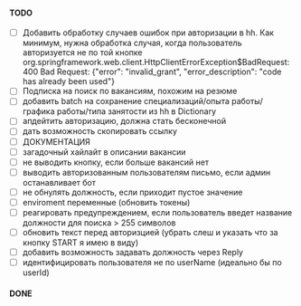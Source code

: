 #### TODO

- [ ] Добавить обработку случаев ошибок при авторизации в hh. Как минимум, нужна обработка случая, когда пользователь авторизуется не по той кнопке org.springframework.web.client.HttpClientErrorException$BadRequest: 400 Bad Request: {"error": "invalid_grant", "error_description": "code has already been used"}
- [ ] Подписка на поиск по вакансиям, похожим на резюме
- [ ] добавить batch на сохранение специализаций/опыта работы/графика работы/типа занятости из hh в Dictionary
- [ ] апдейтить авторизацию, должна стать бесконечной
- [ ] дать возможность скопировать ссылку
- [ ] ДОКУМЕНТАЦИЯ
- [ ] загадочный хайлайт в описании вакансии
- [ ] не выводить кнопку, если больше вакансий нет
- [ ] выводить авторизованным пользователям письмо, если админ останавливает бот
- [ ] не обнулять должность, если приходит пустое значение
- [ ] enviroment переменные (обновить токены)
- [ ] реагировать предупреждением, если пользователь введет название должности для поиска > 255 символов
- [ ] обновить текст перед авторизцией (убрать слеш и указать что за кнопку START я имею в виду)
- [ ] добавить возможность задавать должность через Reply
- [ ] идентифицировать пользователя не по userName (идеально бы по userId)

#### DONE
